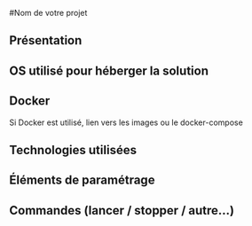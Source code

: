 #Nom de votre projet

## Présentation

## OS utilisé pour héberger la solution

## Docker
Si Docker est utilisé, lien vers les images ou le docker-compose

## Technologies utilisées

## Éléments de paramétrage

## Commandes (lancer / stopper / autre...)


